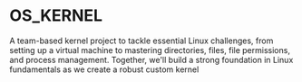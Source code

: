# OS_KERNEL
A team-based kernel project to tackle essential Linux challenges, from setting up a virtual machine to mastering directories, files, file permissions, and process management. Together, we'll build a strong foundation in Linux fundamentals as we create a robust custom kernel
